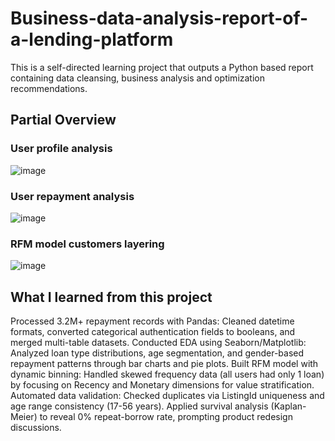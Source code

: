 # Business-data-analysis-report-of-a-lending-platform
This is a self-directed learning project that outputs a Python based report containing data cleansing, business analysis and optimization recommendations.
## Partial Overview
### User profile analysis
![image](https://github.com/user-attachments/assets/999c7cb8-b4be-4b7a-b52e-8f63792a82b2)
### User repayment analysis
![image](https://github.com/user-attachments/assets/52d4f8c1-fe0d-4876-bef4-e53341a85461)
### RFM model customers layering
![image](https://github.com/user-attachments/assets/9c1c8de2-6850-4b4a-be0e-57eae3030f4e)
## What I learned from this project
Processed 3.2M+ repayment records with Pandas: Cleaned datetime formats, converted categorical authentication fields to booleans, and merged multi-table datasets.
Conducted EDA using Seaborn/Matplotlib: Analyzed loan type distributions, age segmentation, and gender-based repayment patterns through bar charts and pie plots.
Built RFM model with dynamic binning: Handled skewed frequency data (all users had only 1 loan) by focusing on Recency and Monetary dimensions for value stratification.
Automated data validation: Checked duplicates via ListingId uniqueness and age range consistency (17-56 years).
Applied survival analysis (Kaplan-Meier) to reveal 0% repeat-borrow rate, prompting product redesign discussions.
